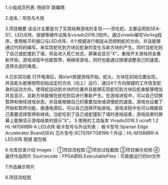 1.小组成员列表: 杨丽华 路媚珺

2.组名：坦克与大炮

3.项目概要
该设计主要是为了实现经典游戏的复现——贪吃蛇。主要运用到SEA-S7、LED点阵、按键等硬件设施与vivado2018.3软件。通过vivado编写Verilog程序，使用板子的接口与LED点阵、4个按键进行相连从而控制蛇的方向，并且能够通过代码的编写，来实现蛇吃到方块后蛇身的变化与新方块的产生。同时当蛇吃到了自己或蛇撞到了墙，将会进入死亡状态，屏幕会显示“X”，重按开关游戏将会重新开始，游戏进程中也能暂停，再继续游戏，同时也能通过按键调整自己的速度，选择合适的难度。

4.已实现功能
打开电源后，按start按键游戏开始，蛇头、方块在初始位置出现，并且蛇头能够按照初始设定的方向（向上）运行，通过4个方向按键的工作改变蛇身的运动方向，使得蛇运动到方块的位置并且能够实现蛇吃到方块后蛇身能够增加并且显示，且新方块能够在蛇吃到后进行重新产生。在游戏进程中，可以自己切换暂停和继续游戏状态，并且能根据自己的需要加快或调慢蛇的速度。游戏也设置了开始和暂停功能，接通电源后，可以自己选择开始游戏，游戏进程中也可以根据自己需要选择暂停和继续。当蛇吃到了自己或蛇撞到了墙时游戏结束，游戏结束时屏幕上能够显示游戏结束的提示“X”。
5.使用的工具版本
Vivado2018.3  ucraft 1.2  HL-M1588BR-A LED点阵
板卡型号与外设列表：
板卡型号:Spartan Edge Accelerator Board(SEA)
芯片型号:XC7S15FTGB196-1
外设：HL-M1588BR-A LED点阵  按键  面包板 

6.仓库⽬录介绍
Images：
①项目流程图
②项目过程截图
③项目展示视频
④最终作品照片
Sourcecode：FPGA原码
ExecutableFiles：可直接运行的bit文件

7.作品展示照片

8.项目流程图
